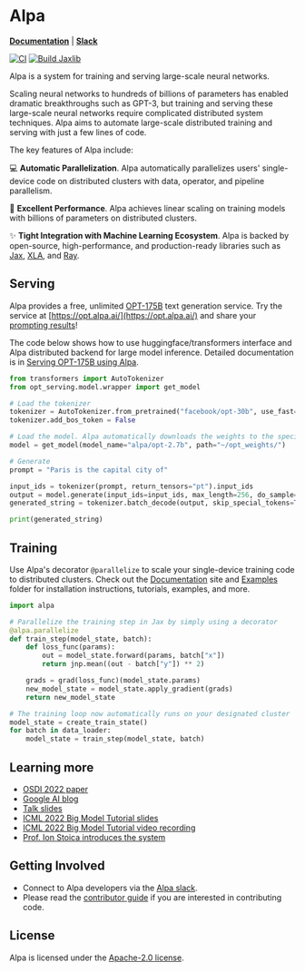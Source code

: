 # Alpa
[**Documentation**](https://alpa-projects.github.io) |
[**Slack**](https://forms.gle/YEZTCrtZD6EAVNBQ7)

[![CI](https://github.com/alpa-projects/alpa/actions/workflows/ci.yml/badge.svg)](https://github.com/alpa-projects/alpa/actions/workflows/ci.yml)
[![Build Jaxlib](https://github.com/alpa-projects/alpa/actions/workflows/build_jaxlib.yml/badge.svg)](https://github.com/alpa-projects/alpa/actions/workflows/build_jaxlib.yml)

Alpa is a system for training and serving large-scale neural networks.

Scaling neural networks to hundreds of billions of parameters has enabled dramatic breakthroughs such as GPT-3, but training and serving these large-scale neural networks require complicated distributed system techniques.
Alpa aims to automate large-scale distributed training and serving with just a few lines of code.

The key features of Alpa include:  

💻 **Automatic Parallelization**. Alpa automatically parallelizes users' single-device code on distributed clusters with data, operator, and pipeline parallelism. 

🚀 **Excellent Performance**. Alpa achieves linear scaling on training models with billions of parameters on distributed clusters.

✨ **Tight Integration with Machine Learning Ecosystem**. Alpa is backed by open-source, high-performance, and production-ready libraries such as [Jax](https://github.com/google/jax), [XLA](https://www.tensorflow.org/xla), and [Ray](https://github.com/ray-project/ray).

## Serving
Alpa provides a free, unlimited [OPT-175B](https://github.com/facebookresearch/metaseq/tree/main/projects/OPT) text generation service.
Try the service at [https://opt.alpa.ai/](https://opt.alpa.ai/) and share your [prompting results](examples/opt_serving/service/img.png)!

The code below shows how to use huggingface/transformers interface and Alpa distributed backend for large model inference.
Detailed documentation is in [Serving OPT-175B using Alpa](https://alpa.ai/tutorials/opt_serving.html).

```python
from transformers import AutoTokenizer
from opt_serving.model.wrapper import get_model

# Load the tokenizer
tokenizer = AutoTokenizer.from_pretrained("facebook/opt-30b", use_fast=False)
tokenizer.add_bos_token = False

# Load the model. Alpa automatically downloads the weights to the specificed path
model = get_model(model_name="alpa/opt-2.7b", path="~/opt_weights/")

# Generate
prompt = "Paris is the capital city of"

input_ids = tokenizer(prompt, return_tensors="pt").input_ids
output = model.generate(input_ids=input_ids, max_length=256, do_sample=True)
generated_string = tokenizer.batch_decode(output, skip_special_tokens=True)

print(generated_string)
```

## Training
Use Alpa's decorator ``@parallelize`` to scale your single-device training code to distributed clusters.
Check out the [Documentation](https://alpa-projects.github.io) site and
[Examples](https://github.com/alpa-projects/alpa/tree/main/examples) folder
for installation instructions, tutorials, examples, and more.

```python
import alpa

# Parallelize the training step in Jax by simply using a decorator
@alpa.parallelize
def train_step(model_state, batch):
    def loss_func(params):
        out = model_state.forward(params, batch["x"])
        return jnp.mean((out - batch["y"]) ** 2)

    grads = grad(loss_func)(model_state.params)
    new_model_state = model_state.apply_gradient(grads)
    return new_model_state

# The training loop now automatically runs on your designated cluster
model_state = create_train_state()
for batch in data_loader:
    model_state = train_step(model_state, batch)
```

## Learning more
- [OSDI 2022 paper](https://www.usenix.org/system/files/osdi22-zheng-lianmin.pdf)
- [Google AI blog](https://ai.googleblog.com/2022/05/alpa-automated-model-parallel-deep.html)
- [Talk slides](https://docs.google.com/presentation/d/1CQ4S1ff8yURk9XmL5lpQOoMMlsjw4m0zPS6zYDcyp7Y/edit?usp=sharing)
- [ICML 2022 Big Model Tutorial slides](https://sites.google.com/view/icml-2022-big-model/home)
- [ICML 2022 Big Model Tutorial video recording](https://icml.cc/virtual/2022/tutorial/18440)
- [Prof. Ion Stoica introduces the system](https://www.youtube.com/watch?v=qzYoMldlyoA)

## Getting Involved
- Connect to Alpa developers via the [Alpa slack](https://forms.gle/YEZTCrtZD6EAVNBQ7).
- Please read the [contributor guide](https://alpa-projects.github.io/developer/developer_guide.html) if you are interested in contributing code.

## License
Alpa is licensed under the [Apache-2.0 license](https://github.com/alpa-projects/alpa/blob/main/LICENSE).
